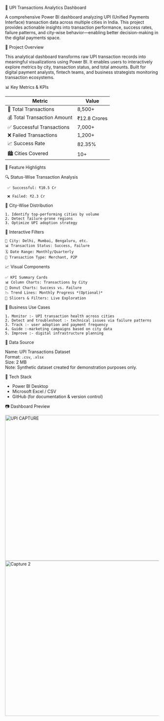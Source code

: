 💸 UPI Transactions Analytics Dashboard

A comprehensive Power BI dashboard analyzing UPI (Unified Payments Interface) transaction data across multiple cities in India. This project provides actionable insights into transaction performance, success rates, failure patterns, and city-wise behavior—enabling better decision-making in the digital payments space.



🧾 Project Overview

This analytical dashboard transforms raw UPI transaction records into meaningful visualizations using Power BI. It enables users to interactively explore metrics by city, transaction status, and total amounts. Built for digital payment analysts, fintech teams, and business strategists monitoring transaction ecosystems.


 📊 Key Metrics & KPIs

| Metric                     | Value            |
|---------------------------|------------------|
| 🧾 Total Transactions      | 8,500+           |
| 💰 Total Transaction Amount| ₹12.8 Crores     |
| ✅ Successful Transactions | 7,000+           |
| ❌ Failed Transactions     | 1,200+           |
| 📈 Success Rate            | 82.35%           |
| 🏙️ Cities Covered         | 10+              |


 📍 Feature Highlights

 🔍 Status-Wise Transaction Analysis
 
     ✅ Successful: ₹10.5 Cr 
     
     ❌ Failed: ₹2.3 Cr  

 🌆 City-Wise Distribution
 
    1. Identify top-performing cities by volume  
    2. Detect failure-prone regions  
    3. Optimize UPI adoption strategy



🧩 Interactive Filters

    📍 City: Delhi, Mumbai, Bengaluru, etc.  
    📊 Transaction Status: Success, Failure  
    🗓️ Date Range: Monthly/Quarterly  
    💼 Transaction Type: Merchant, P2P  



 📈 Visual Components

    ✅ KPI Summary Cards  
    📊 Column Charts: Transactions by City  
    🍩 Donut Charts: Success vs. Failure  
    📉 Trend Lines: Monthly Progress *(Optional)*  
    🎯 Slicers & Filters: Live Exploration



💼 Business Use Cases

    1. Monitor :- UPI transaction health across cities  
    2. Detect and troubleshoot :- technical issues via failure patterns  
    3. Track :- user adoption and payment frequency  
    4. Guide :-marketing campaigns based on city data  
    5. Improve :- digital infrastructure planning 



 📂 Data Source

  Name: UPI Transactions Dataset  
  Format: `.csv`, `.xlsx`  
  Size: 2 MB  
  Note: Synthetic dataset created for demonstration purposes only.



 🧠 Tech Stack

- Power BI Desktop  
- Microsoft Excel / CSV  
- GitHub (for documentation & version control)


 📷 Dashboard Preview

<img width="868" height="478" alt="UPI CAPTURE" src="https://github.com/user-attachments/assets/b98568ac-3d6a-4222-bfa1-071b921c58cd" />

<img width="905" height="509" alt="Capture    2" src="https://github.com/user-attachments/assets/f2caac83-6a3d-4bc7-8d64-f41e338f9032" />

